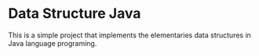# Data Structure Java

This is a simple project that implements the elementaries data structures in Java language programing.
